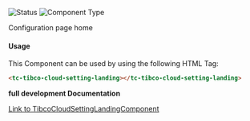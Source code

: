 
![Status][auto] ![Component Type][minor] <!--Component Meta {"created_by":"Auto", "reviewed_by":"Auto", "last_modified_by":"Auto", "comment":"none"} Component Meta -->


<p>Configuration page home</p>



#### Usage


This Component can be used by using the following HTML Tag:

```html
<tc-tibco-cloud-setting-landing></tc-tibco-cloud-setting-landing>
```


<b>full development Documentation</b>

[Link to TibcoCloudSettingLandingComponent](https://tibcosoftware.github.io/TCSTK-Libdocs/libdocs/tc-core-lib/components/TibcoCloudSettingLandingComponent.html)


[auto]: https://img.shields.io/badge/Status-auto%20generated-lightgrey.svg?style=flat "auto generated"

[manually]: https://img.shields.io/badge/Status-manually%20created-yellow.svg?style=flat "manually created"

[draft]: https://img.shields.io/badge/Status-draft-red.svg?style=flat "draft"

[review]: https://img.shields.io/badge/Status-need%20review-yellowgreen.svg?style=flat "need review"

[review done]: https://img.shields.io/badge/Status-review%20done-green.svg?style=flat "review done"

[finalized]: https://img.shields.io/badge/Status-finalized-brightgreen.svg?style=flat "finalized"

[top]: https://img.shields.io/badge/Component%20Type-Top-blue.svg?style=flat "top Component"

[major]: https://img.shields.io/badge/Component%20Type-major%20Component-blue.svg?style=flat "major Component"

[minor]: https://img.shields.io/badge/Component%20Type-minor%20Component-blue.svg?style=flat "minor Component"



